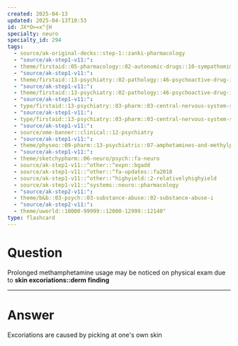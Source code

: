 ```yaml
---
created: 2025-04-13
updated: 2025-04-13T10:53
id: JX*O>=x^{H
specialty: neuro
specialty_id: 294
tags:
  - source/ak-original-decks::step-1::zanki-pharmacology
  - "source/ak-step1-v11:": 
  - theme/firstaid::05-pharmacology::02-autonomic-drugs::10-sympathomimetics::indirect::amphetamine
  - "source/ak-step1-v11:": 
  - theme/firstaid::13-psychiatry::02-pathology::46-psychoactive-drug-intoxication-&-withdrawal
  - "source/ak-step1-v11:": 
  - theme/firstaid::13-psychiatry::02-pathology::46-psychoactive-drug-intoxication-&-withdrawal::stimulants::amphetamines
  - "source/ak-step1-v11:": 
  - type/firstaid::13-psychiatry::03-pharm::03-central-nervous-system-stimulants
  - "source/ak-step1-v11:": 
  - type/firstaid::13-psychiatry::03-pharm::03-central-nervous-system-stimulants::amphetamines
  - "source/ak-step1-v11:": 
  - source/ome-banner::clinical::12-psychiatry
  - "source/ak-step1-v11:": 
  - theme/physeo::09-pharm::13-psychiatric::07-amphetamines-and-methylphenidate
  - "source/ak-step1-v11:": 
  - theme/sketchypharm::06-neuro/psych::fa-neuro
  - source/ak-step1-v11::^other::^expn::bgadd
  - source/ak-step1-v11::^other::^fa-updates::fa2018
  - source/ak-step1-v11::^other::^highyield::2-relativelyhighyield
  - source/ak-step1-v11::^systems::neuro::pharmacology
  - "source/ak-step2-v11:": 
  - theme/b&b::03-psych::03-substance-abuse::02-substance-abuse-i
  - "source/ak-step2-v11:": 
  - theme/uworld::10000-99999::12000-12999::12140"
type: flashcard
---
```


# Question
Prolonged methamphetamine usage may be noticed on physical exam due to **skin excoriations::derm finding**

---

# Answer
Excoriations are caused by picking at one's own skin